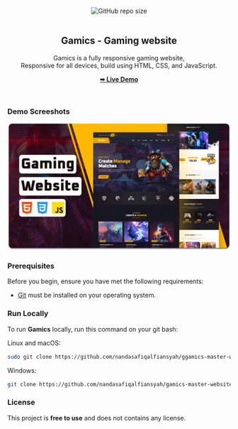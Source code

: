 <div align="center">
  
  ![GitHub repo size](https://img.shields.io/github/repo-size/codewithsadee/gamics)
  <br />
  <br />

  <h2 align="center">Gamics - Gaming website</h2>

  Gamics is a fully responsive gaming website, <br />Responsive for all devices, build using HTML, CSS, and JavaScript.

  <a href="https://codewithsadee.github.io/gamics/"><strong>➥ Live Demo</strong></a>

</div>

<br />

### Demo Screeshots

![Gamics Desktop Demo](./readme-images/desktop.png "Desktop Demo")

### Prerequisites

Before you begin, ensure you have met the following requirements:

* [Git](https://git-scm.com/downloads "Download Git") must be installed on your operating system.

### Run Locally

To run **Gamics** locally, run this command on your git bash:

Linux and macOS:

```bash
sudo git clone https://github.com/nandasafiqalfiansyah/ggamics-master-website.git
```

Windows:

```bash
git clone https://github.com/nandasafiqalfiansyah/gamics-master-website.git
```


### License

This project is **free to use** and does not contains any license.
